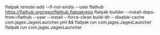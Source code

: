 flatpak remote-add --if-not-exists --user flathub https://flathub.org/repo/flathub.flatpakrepo
flatpak-builder --install-deps-from=flathub --user --install --force-clean build-dir --disable-cache com.jagex.JagexLauncher.yml && flatpak run com.jagex.JagexLauncher
flatpak run com.jagex.JagexLauncher
